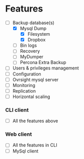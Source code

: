 # Features
- [ ] Backup database(s)
  - [x] Mysql Dump
    - [x] Filesystem
    - [x] Dropbox
  - [ ] Bin logs
  - [ ] Recovery
  - [ ] MyDumper
  - [ ] Percona Extra Backup
- [ ] Users & privileges management
- [ ] Configuration
- [ ] Ovrsight mysql server <!-- Creating an ovrsight managed Mysql database server -->
- [ ] Monitoring
- [ ] Replication
- [ ] Horizontal scaling

### CLI client
- [ ] All the features above

### Web client
- [ ] All the features in CLI
- [ ] MySql client